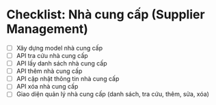 # Checklist: Nhà cung cấp (Supplier Management)

- [ ] Xây dựng model nhà cung cấp
- [ ] API tra cứu nhà cung cấp
- [ ] API lấy danh sách nhà cung cấp
- [ ] API thêm nhà cung cấp
- [ ] API cập nhật thông tin nhà cung cấp
- [ ] API xóa nhà cung cấp
- [ ] Giao diện quản lý nhà cung cấp (danh sách, tra cứu, thêm, sửa, xóa)
